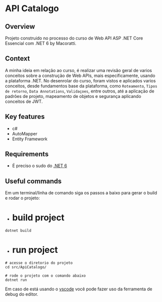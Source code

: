 # API Catalogo

## Overview

Projeto construido no processo do curso de Web API ASP .NET Core Essencial com .NET 6 by Macoratti.

## Context

A minha ideia em relação ao curso, é realizar uma revisão geral de varios conceitos sobre a construção de Web APIs, mais especificamente, usando a plataforma .NET. No desenrolar do curso, foram vistos e aplicados varios conceitos, desde fundamentos base da plataforma, como `Roteamento`, `Tipos de retorno`, `Data Annotations`, `Validaçoes`, entre outros, até a aplicação de padrões de projeto, mapeamento de objetos e segurança aplicando conceitos de JWT.

## Key features

- c#
- AutoMapper
- Entity Framework

## Requirements

- É preciso o sudo do [.NET 6](https://dotnet.microsoft.com/en-us/download/dotnet/6.0)

## Useful commands

Em um terminal/linha de comando siga os passos a baixo para gerar o build e rodar o projeto:

- # build project

```shell
dotnet build
```

- # run project

```shell
# acesse o diretorio do projeto
cd src/ApiCatalogo/

# rode o projeto com o comando abaixo
dotnet run
```

Em caso de está usando o [vscode](https://code.visualstudio.com/) você pode fazer uso da ferramenta de debug do editor.
